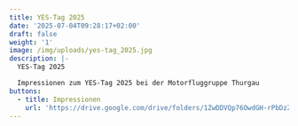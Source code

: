 ```yaml
---
title: YES-Tag 2025
date: '2025-07-04T09:28:17+02:00'
draft: false
weight: '1'
image: /img/uploads/yes-tag_2025.jpg
description: |-
  YES-Tag 2025

  Impressionen zum YES-Tag 2025 bei der Motorfluggruppe Thurgau
buttons:
  - title: Impressionen
    url: 'https://drive.google.com/drive/folders/1ZwDDVQp76OwdGH-rPbDzZ7GA9dqgJ2E5'
---
```


